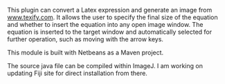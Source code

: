 This plugin can convert a Latex expression and generate an image from www.texify.com. 
It allows the user to specify the final size of the equation and whether to insert 
the equation into any open image window. The equation is inserted to the target window
and automatically selected for further operation, such as moving with the arrow keys.

This module is built with Netbeans as a Maven project.

The source java file can be compiled within ImageJ. I am working on updating Fiji site
for direct installation from there.
